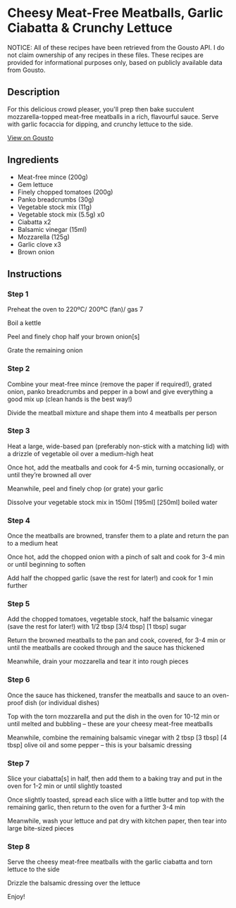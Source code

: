 # Cheesy Meat-Free Meatballs, Garlic Ciabatta & Crunchy Lettuce

NOTICE: All of these recipes have been retrieved from the Gousto API. I do not claim ownership of any recipes in these files. These recipes are provided for informational purposes only, based on publicly available data from Gousto.

## Description

For this delicious crowd pleaser, you'll prep then bake succulent mozzarella-topped meat-free meatballs in a rich, flavourful sauce. Serve with garlic focaccia for dipping, and crunchy lettuce to the side.

[View on Gousto](https://www.gousto.co.uk/recipes/cookbook/cheesy-meat-free-meatballs-garlic-ciabatta-crunchy-gem)

## Ingredients

- Meat-free mince (200g)
- Gem lettuce
- Finely chopped tomatoes (200g)
- Panko breadcrumbs (30g)
- Vegetable stock mix (11g)
- Vegetable stock mix (5.5g) x0
- Ciabatta x2
- Balsamic vinegar (15ml)
- Mozzarella (125g)
- Garlic clove x3
- Brown onion

## Instructions


### Step 1

Preheat the oven to 220ºC/ 200ºC (fan)/ gas 7

Boil a kettle

Peel and finely chop half your brown onion[s]

Grate the remaining onion


### Step 2

Combine your meat-free mince (remove the paper if required!), grated onion, panko breadcrumbs and pepper in a bowl and give everything a good mix up (clean hands is the best way!)

Divide the meatball mixture and shape them into 4 meatballs per person


### Step 3

Heat a large, wide-based pan (preferably non-stick with a matching lid) with a drizzle of vegetable oil over a medium-high heat

Once hot, add the meatballs and cook for 4-5 min, turning occasionally, or until they’re browned all over

Meanwhile, peel and finely chop (or grate) your garlic

Dissolve your vegetable stock mix in 150ml <span class="text-purple">[195ml]</span> <span class="text-danger">[250ml]</span> boiled water


### Step 4

Once the meatballs are browned, transfer them to a plate and return the pan to a medium heat

Once hot, add the chopped onion with a pinch of salt and cook for 3-4 min or until beginning to soften

Add half the chopped garlic (save the rest for later!) and cook for 1 min further


### Step 5

Add the chopped tomatoes, vegetable stock, half the balsamic vinegar (save the rest for later!) with 1/2 tbsp <span class="text-purple">[3/4 tbsp]</span> <span class="text-danger">[1 tbsp]</span> sugar

Return the browned meatballs to the pan and cook, covered, for 3-4 min or until the meatballs are cooked through and the sauce has thickened

Meanwhile, drain your mozzarella and tear it into rough pieces


### Step 6

Once the sauce has thickened, transfer the meatballs and sauce to an oven-proof dish (or individual dishes)

Top with the torn mozzarella and put the dish in the oven for 10-12 min or until melted and bubbling – these are your cheesy meat-free meatballs

Meanwhile, combine the remaining balsamic vinegar with 2 tbsp <span class="text-purple">[3 tbsp]</span><span class="text-danger"> [4 tbsp]</span> olive oil and some pepper – this is your balsamic dressing


### Step 7

Slice your ciabatta[s] in half, then add them to a baking tray and put in the oven for 1-2 min or until slightly toasted

Once slightly toasted, spread each slice with a little butter and top with the remaining garlic, then return to the oven for a further 3-4 min

Meanwhile, wash your lettuce and pat dry with kitchen paper, then tear into large bite-sized pieces

### Step 8

Serve the cheesy meat-free meatballs with the garlic ciabatta and torn lettuce to the side

Drizzle the balsamic dressing over the lettuce

Enjoy!

